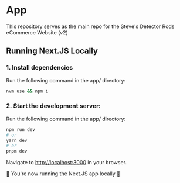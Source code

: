 # App

This repository serves as the main repo for the Steve's Detector Rods eCommerce Website (v2)

## Running Next.JS Locally

### 1. Install dependencies

Run the following command in the app/ directory:

```bash
nvm use && npm i
```

### 2. Start the development server:

Run the following command in the app/ directory:

```bash
npm run dev
# or
yarn dev
# or
pnpm dev
```

Navigate to [http://localhost:3000](http://localhost:3000) in your browser. 

:tada: You're now running the Next.JS app locally :tada:
